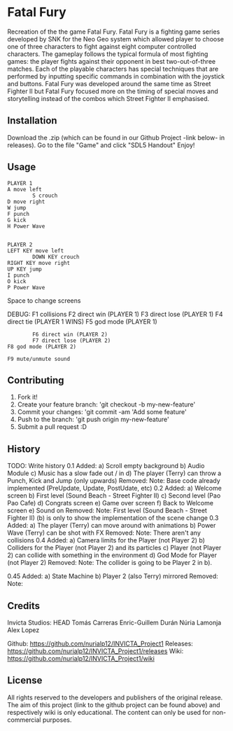 ﻿# Fatal Fury
Recreation of the the game Fatal Fury.
Fatal Fury is a fighting game series developed by SNK for the Neo Geo system which allowed player to choose one of three characters to fight against eight computer controlled characters.
The gameplay follows the typical formula of most fighting games: 
the player fights against their opponent in best two-out-of-three matches. 
Each of the playable characters has special techniques that are performed by inputting specific commands in combination with the joystick and buttons. 
Fatal Fury was developed around the same time as Street Fighter II but Fatal Fury focused more on the timing of special moves and storytelling instead of the combos which Street Fighter II emphasised.


## Installation
Download the .zip (which can be found in our Github Project -link below- in releases).
Go to the file "Game" and click "SDL5 Handout"
Enjoy!


## Usage

	PLAYER 1
	A move left
			S crouch
	D move right
	W jump
	F punch
	G kick
	H Power Wave
	

	PLAYER 2
	LEFT KEY move left
			DOWN KEY crouch
	RIGHT KEY move right
	UP KEY jump
	I punch
	O kick
	P Power Wave
	
Space to change screens


DEBUG:
	F1 collisions
			F2 direct win (PLAYER 1)
			F3 direct lose (PLAYER 1)
			F4 direct tie (PLAYER 1 WINS)
	F5 god mode (PLAYER 1)

			F6 direct win (PLAYER 2)
			F7 direct lose (PLAYER 2)
	F8 god mode (PLAYER 2)

	F9 mute/unmute sound




## Contributing
1. Fork it!
2. Create your feature branch: 'git checkout -b my-new-feature'
3. Commit your changes: 'git commit -am 'Add some feature'
4. Push to the branch: 'git push origin my-new-feature'
5. Submit a pull request :D


## History
TODO: Write history
0.1
	Added:
		a) Scroll empty background
		b) Audio Module
		c) Music has a slow fade out / in
		d) The player (Terry) can throw a Punch, Kick and Jump (only upwards)
	Removed:
	Note: Base code already implemented (PreUpdate, Update, PostUdate, etc)
0.2
	Added:
		a) Welcome screen
		b) First level (Sound Beach - Street Fighter II)
		c) Second level (Pao Pao Cafe)
		d) Congrats screen
		e) Game over screen
		f) Back to Welcome screen
		e) Sound on
	Removed:
	Note: First level (Sound Beach - Street Fighter II) (b) is only to show the implementation of the scene change
0.3
	Added:
		a) The player (Terry) can move around with animations
		b) Power Wave (Terry) can be shot with FX
	Removed:
	Note: There aren't any collisions
0.4 
	Added:
		a) Camera limits for the Player (not Player 2)
		b) Colliders for the Player (not Player 2) and its particles
		c) Player (not Player 2) can collide with something in the environment 
		d) God Mode for Player (not Player 2)
	Removed:
	Note: The collider is going to be Player 2 in b).

0.45 
	Added:
		a) State Machine
		b) Player 2 (also Terry) mirrored
	Removed:
	Note: 


## Credits
Invicta Studios:
HEAD
Tomás Carreras
Enric-Guillem Durán
Núria Lamonja
Alex Lopez

Github: https://github.com/nurialp12/INVICTA_Project1
Releases: https://github.com/nurialp12/INVICTA_Project1/releases
Wiki: https://github.com/nurialp12/INVICTA_Project1/wiki


## License
All rights reserved to the developers and publishers of the original release. 
The aim of this project (link to the github project can be found above) and respectively wiki is only educational. 
The content can only be used for non-commercial purposes.

